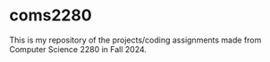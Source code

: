 # coms2280
This is my repository of the projects/coding assignments made from Computer Science 2280 in Fall 2024.
